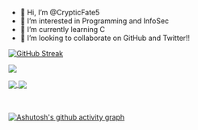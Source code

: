 - 👋 Hi, I’m @CrypticFate5
- 👀 I’m interested in Programming and InfoSec
- 🌱 I’m currently learning C
- 💞️ I’m looking to collaborate on GitHub and Twitter!!


[![GitHub Streak](https://github-readme-streak-stats.herokuapp.com/?user=crypticfate5&theme=tokyonight_duo)](https://git.io/streak-stats)

![](https://komarev.com/ghpvc/?username=crypticfate5&label=PROFILE+VIEWS&style=plastic)

<a href="https://github.com/anuraghazra/github-readme-stats">
  <img align="center" src="https://github-readme-stats.vercel.app/api?username=crypticfate5&show_icons=true&theme=radical" />
</a>    
<a href="https://github.com/anuraghazra/convoychat">
  <img align="center" src="https://github-readme-stats.vercel.app/api/top-langs/?username=crypticfate5&langs_count=8)](https://github.com/anuraghazra/github-readme-stats&theme=radical" />
 </a>
 
 <br></br>
[![Ashutosh's github activity graph](https://activity-graph.herokuapp.com/graph?username=crypticfate5&theme=react-dark)](https://github.com/ashutosh00710/github-readme-activity-graph)

<!---
CrypticFate5/CrypticFate5 is a ✨ special ✨ repository because its `README.md` (this file) appears on your GitHub profile.
You can click the Preview link to take a look at your changes..
--->
